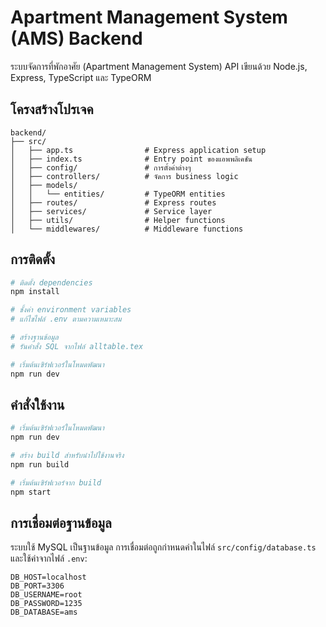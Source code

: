 # Apartment Management System (AMS) Backend

ระบบจัดการที่พักอาศัย (Apartment Management System) API เขียนด้วย Node.js, Express, TypeScript และ TypeORM

## โครงสร้างโปรเจค

```
backend/
├── src/
│   ├── app.ts                # Express application setup
│   ├── index.ts              # Entry point ของแอพพลิเคชัน
│   ├── config/               # การตั้งค่าต่างๆ
│   ├── controllers/          # จัดการ business logic
│   ├── models/
│   │   └── entities/         # TypeORM entities
│   ├── routes/               # Express routes
│   ├── services/             # Service layer
│   ├── utils/                # Helper functions
│   └── middlewares/          # Middleware functions
```

## การติดตั้ง

```bash
# ติดตั้ง dependencies
npm install

# ชั้งค่า environment variables
# แก้ไขไฟล์ .env ตามความเหมาะสม

# สร้างฐานข้อมูล
# รันคำสั่ง SQL จากไฟล์ alltable.tex

# เริ่มต้นเซิร์ฟเวอร์ในโหมดพัฒนา
npm run dev
```

## คำสั่งใช้งาน

```bash
# เริ่มต้นเซิร์ฟเวอร์ในโหมดพัฒนา
npm run dev

# สร้าง build สำหรับนำไปใช้งานจริง
npm run build

# เริ่มต้นเซิร์ฟเวอร์จาก build
npm start
```

## การเชื่อมต่อฐานข้อมูล

ระบบใช้ MySQL เป็นฐานข้อมูล การเชื่อมต่อถูกกำหนดค่าในไฟล์ `src/config/database.ts` และใช้ค่าจากไฟล์ `.env`:

```
DB_HOST=localhost
DB_PORT=3306
DB_USERNAME=root
DB_PASSWORD=1235
DB_DATABASE=ams
```
